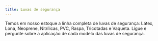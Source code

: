 ```yaml
---
title: Luvas de segurança
---
```


Temos em nosso estoque a linha completa de luvas de segurança: Látex, Lona, Neoprene, Nitrílicas, PVC, Raspa, Tricotadas e Vaqueta. Ligue e pergunte sobre a aplicação de cada modelo das luvas de segurança.


